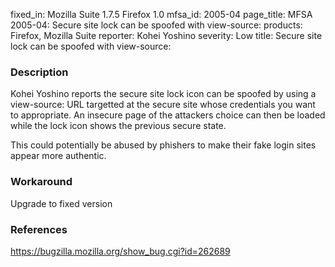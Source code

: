 fixed_in: Mozilla Suite 1.7.5
          Firefox 1.0
mfsa_id: 2005-04
page_title: MFSA 2005-04: Secure site lock can be spoofed with view-source:
products: Firefox, Mozilla Suite
reporter: Kohei Yoshino
severity: Low
title: Secure site lock can be spoofed with view-source:

<h3>Description</h3>

<p>Kohei Yoshino reports the secure site lock icon can be spoofed by using
a view-source: URL targetted at the secure site whose credentials you want
to appropriate. An insecure page of the attackers choice can then be loaded
while the lock icon shows the previous secure state.</p>
    
<p>This could potentially be abused by phishers to make their fake login sites
appear more authentic.</p>

<h3>Workaround</h3>

<p>Upgrade to fixed version</p>

<h3>References</h3>

<p><a href="https://bugzilla.mozilla.org/show_bug.cgi?id=262689">
https://bugzilla.mozilla.org/show_bug.cgi?id=262689</a></p>




